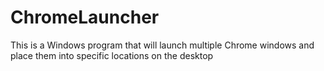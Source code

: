 # ChromeLauncher
This is a Windows program that will launch multiple Chrome windows and place them into specific locations on the desktop


